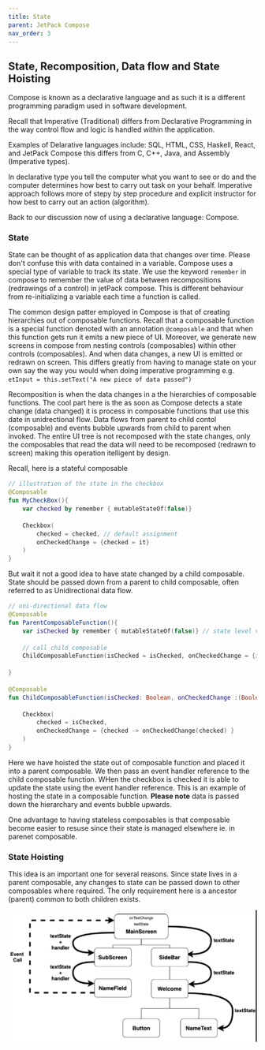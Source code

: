 ```yaml
---
title: State
parent: JetPack Compose
nav_order: 3
---
```


## State, Recomposition, Data flow and State Hoisting

Compose is known as a declarative language and as such it is a different 
programming paradigm used in software development. 

Recall that Imperative (Traditional) differs from Declarative Programming 
in the way control flow and logic is handled within the application.

Examples of Delarative languages include: SQL, HTML, CSS, Haskell, React, 
and JetPack Compose this differs from C, C++, Java, and Assembly (Imperative types).

In declarative type you tell the computer what you want to see or do and the computer 
determines how best to carry out task on your behalf. Imperative approach follows more 
of stepy by step procedure and explicit instructor for how best to carry out an action 
(algorithm).

Back to our discussion now of using a declarative language: Compose. 

### State

State can be thought of as application data that changes over time. Please don't confuse 
this with data contained in a variable. Compose uses a special type of variable to track 
its state. We use the keyword `remember` in compose to remember the value of data between 
recompositions (redrawings of a control) in jetPack compose. This is different behaviour 
from re-initializing a variable each time a function is called.

The common design patter employed in Compose is that of creating hierarchies out of composable 
functions. Recall that a composable function is a special function denoted with an annotation 
`@composable` and that when this function gets run it emits a new piece of UI. Moreover, we 
generate new screens in compose from nesting controls (composables) within other controls (composables). 
And when data changes, a new UI is emitted or redrawn on screen. This differs greatly from having
to manage state on your own say the way you would when doing imperative programming e.g.
`etInput = this.setText("A new piece of data passed")`

Recomposition is when the data changes in a the hierarchies of composable functions. The cool part 
here is the as soon as Compose detects a state change (data changed) it is process in composable functions
that use this date in unidrectional flow. Data flows from parent to child contol (composable) and events bubble
upwards from child to parent when invoked. The entire UI tree is not recomposed with the state changes, only the composables
that read the data will need to be recomposed (redrawn to screen) making this operation itelligent by design.


Recall, here is a stateful composable

```kotlin
// illustration of the state in the checkbox
@Composable
fun MyCheckBox(){
    var checked by remember { mutableStateOf(false)}

    Checkbox(
        checked = checked, // default assignment
        onCheckedChange = {checked = it}
    )
}
```

But wait it not a good idea to have state changed by a child composable.
State should be passed down from a parent to child composable, often referred to as Unidirectional data flow.

```kotlin
// uni-directional data flow
@Composable
fun ParentComposableFunction(){
    var isChecked by remember { mutableStateOf(false)} // state level variable

    // call child composable
    ChildComposableFunction(isChecked = isChecked, onCheckedChange = {isChecked = it})

}

@Composable
fun ChildComposableFunction(isChecked: Boolean, onCheckedChange :(Boolean) -> Unit){

    Checkbox(
        checked = isChecked,
        onCheckedChange = {checked -> onCheckedChange(checked) }
    )
}

```

Here we have hoisted the state out of composable function and placed it into a parent composable.
We then pass an event handler reference to the child composable function. WHen the checkbox is checked
it is able to update the state using the event handler reference.  This is an example of hosting the state
in a composable function. **Please note** data is passed down the hierarchary and events bubble upwards.

One advantage to having stateless composables is that composable become easier to resuse since their state is 
managed elsewhere ie. in parenet composable.


### State Hoisting ###

This idea is an important one for several reasons. Since state lives in a parent composable, any changes
to state can be passed down to other composables where required. The only requirement here is
a ancestor (parent) common to both children exists.

![Unidirectional Data Flow](img/dataFlow.png)




